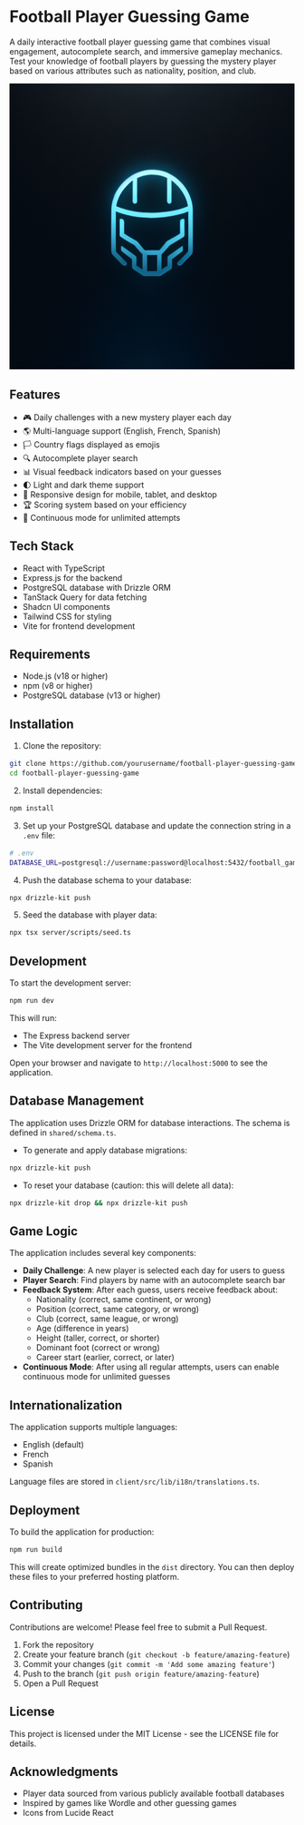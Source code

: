 # Football Player Guessing Game

A daily interactive football player guessing game that combines visual engagement, autocomplete search, and immersive gameplay mechanics. Test your knowledge of football players by guessing the mystery player based on various attributes such as nationality, position, and club.

![Football Player Guessing Game](generated-icon.png)

## Features

- 🎮 Daily challenges with a new mystery player each day
- 🌎 Multi-language support (English, French, Spanish)
- 🏳️ Country flags displayed as emojis
- 🔍 Autocomplete player search
- 📊 Visual feedback indicators based on your guesses
- 🌓 Light and dark theme support
- 📱 Responsive design for mobile, tablet, and desktop
- 🏆 Scoring system based on your efficiency
- 🔄 Continuous mode for unlimited attempts

## Tech Stack

- React with TypeScript
- Express.js for the backend
- PostgreSQL database with Drizzle ORM
- TanStack Query for data fetching
- Shadcn UI components
- Tailwind CSS for styling
- Vite for frontend development

## Requirements

- Node.js (v18 or higher)
- npm (v8 or higher)
- PostgreSQL database (v13 or higher)

## Installation

1. Clone the repository:

```bash
git clone https://github.com/yourusername/football-player-guessing-game.git
cd football-player-guessing-game
```

2. Install dependencies:

```bash
npm install
```

3. Set up your PostgreSQL database and update the connection string in a `.env` file:

```bash
# .env
DATABASE_URL=postgresql://username:password@localhost:5432/football_game
```

4. Push the database schema to your database:

```bash
npx drizzle-kit push
```

5. Seed the database with player data:

```bash
npx tsx server/scripts/seed.ts
```

## Development

To start the development server:

```bash
npm run dev
```

This will run:
- The Express backend server
- The Vite development server for the frontend

Open your browser and navigate to `http://localhost:5000` to see the application.

## Database Management

The application uses Drizzle ORM for database interactions. The schema is defined in `shared/schema.ts`.

- To generate and apply database migrations:

```bash
npx drizzle-kit push
```

- To reset your database (caution: this will delete all data):

```bash
npx drizzle-kit drop && npx drizzle-kit push
```

## Game Logic

The application includes several key components:

- **Daily Challenge**: A new player is selected each day for users to guess
- **Player Search**: Find players by name with an autocomplete search bar
- **Feedback System**: After each guess, users receive feedback about:
  - Nationality (correct, same continent, or wrong)
  - Position (correct, same category, or wrong)
  - Club (correct, same league, or wrong)
  - Age (difference in years)
  - Height (taller, correct, or shorter)
  - Dominant foot (correct or wrong)
  - Career start (earlier, correct, or later)
- **Continuous Mode**: After using all regular attempts, users can enable continuous mode for unlimited guesses

## Internationalization

The application supports multiple languages:

- English (default)
- French
- Spanish

Language files are stored in `client/src/lib/i18n/translations.ts`.

## Deployment

To build the application for production:

```bash
npm run build
```

This will create optimized bundles in the `dist` directory. You can then deploy these files to your preferred hosting platform.

## Contributing

Contributions are welcome! Please feel free to submit a Pull Request.

1. Fork the repository
2. Create your feature branch (`git checkout -b feature/amazing-feature`)
3. Commit your changes (`git commit -m 'Add some amazing feature'`)
4. Push to the branch (`git push origin feature/amazing-feature`)
5. Open a Pull Request

## License

This project is licensed under the MIT License - see the LICENSE file for details.

## Acknowledgments

- Player data sourced from various publicly available football databases
- Inspired by games like Wordle and other guessing games
- Icons from Lucide React